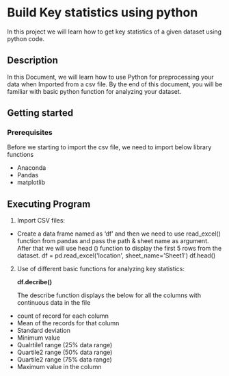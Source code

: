 # Build Key statistics using python 
In this project we will learn how to get key statistics of a given dataset using python code.
## Description
In this Document, we will learn how to use Python for preprocessing your data when Imported from a csv file. By the end of this document, you will be familiar with basic python function for analyzing your dataset.
## Getting started
### Prerequisites
Before we starting to import the csv file, we need to import below library functions 
* Anaconda
* Pandas 
* matplotlib
## Executing Program  
1. Import CSV files:

- Create a data frame named as ‘df’ and then we need to use read_excel() function from pandas and pass the path & sheet name as argument.
After that we will use head () function to display the first 5 rows from the dataset.
df = pd.read_excel('location', sheet_name='Sheet1')
df.head()

2. Use of different basic functions for analyzing key statistics:

   **df.decribe()**
   
   The describe function displays the below for all the columns with continuous data in the file

- count of record for each column 
- Mean of the records for that column 
- Standard deviation
- Minimum value
- Qualrtile1 range (25% data range)
- Quartile2 range (50% data range)
- Quartile2 range (75% data range)
- Maximum value in the column



